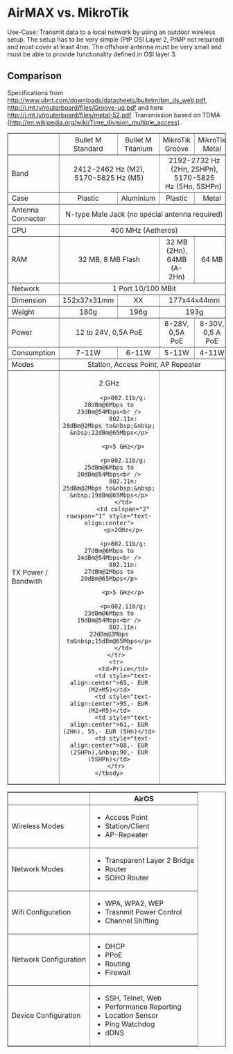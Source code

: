 # AirMAX vs. MikroTik

Use-Case: Transmit data to a local network by using an outdoor wireless setup. The setup has to be very simple (PtP OSI Layer 2, PtMP not required) and must cover at least 4nm. The offshore antenna must be very small and must be able to provide functionality defined in OSI layer 3.

## Comparison

Specifications from http://www.ubnt.com/downloads/datasheets/bulletm/bm_ds_web.pdf, http://i.mt.lv/routerboard/files/Groove-ug.pdf and here http://i.mt.lv/routerboard/files/metal-52.pdf. Transmission based on TDMA (http://en.wikipedia.org/wiki/Time_division_multiple_access).

<table border="1" cellpadding="1" cellspacing="1" style="width:100%">
	<thead>
		<tr>
			<th scope="col">&nbsp;</th>
			<th scope="col"><span style="font-weight:normal">Bullet M Standard</span></th>
			<th scope="col"><span style="font-weight:normal">Bullet M Titanium</span></th>
			<th scope="col"><span style="font-weight:normal">MikroTik Groove</span></th>
			<th scope="col"><span style="font-weight:normal">MikroTik Metal</span></th>
		</tr>
	</thead>
	<tbody>
		<tr>
			<td>Band</td>
			<td colspan="2" rowspan="1" style="text-align:center">2412-2462 Hz (M2), 5170-5825 Hz (M5)</td>
			<td colspan="2" rowspan="1" style="text-align:center">2192-2732 Hz (2Hn, 2SHPn), 5170-5825 Hz&nbsp;(5Hn,&nbsp;5SHPn)&nbsp;</td>
		</tr>
		<tr>
			<td>Case</td>
			<td style="text-align:center">Plastic</td>
			<td style="text-align:center">Aluminium</td>
			<td style="text-align:center">Plastic</td>
			<td style="text-align:center">Metal</td>
		</tr>
		<tr>
			<td>Antenna Connector</td>
			<td colspan="4" rowspan="1" style="text-align:center">N-type Male Jack (no special antenna required)</td>
		</tr>
		<tr>
			<td>CPU</td>
			<td colspan="4" rowspan="1" style="text-align:center">400 MHz (Aetheros)</td>
		</tr>
		<tr>
			<td>RAM</td>
			<td colspan="2" rowspan="1" style="text-align:center">32 MB, 8 MB Flash</td>
			<td rowspan="1" style="text-align:center">32 MB (2Hn), 64MB (A-2Hn)</td>
			<td rowspan="1" style="text-align:center">64 MB</td>
		</tr>
		<tr>
			<td>Network</td>
			<td colspan="4" rowspan="1" style="text-align:center">1 Port 10/100 MBit</td>
		</tr>
		<tr>
			<td>Dimension</td>
			<td style="text-align:center">152x37x31mm</td>
			<td style="text-align:center">XX</td>
			<td colspan="2" rowspan="1" style="text-align:center">177x44x44mm</td>
		</tr>
		<tr>
			<td>Weight</td>
			<td style="text-align:center">180g</td>
			<td style="text-align:center">196g</td>
			<td colspan="2" rowspan="1" style="text-align:center">193g</td>
		</tr>
		<tr>
			<td>Power</td>
			<td colspan="2" rowspan="1" style="text-align:center">12 to 24V, 0,5A PoE</td>
			<td rowspan="1" style="text-align:center">8-28V, 0,5A PoE</td>
			<td rowspan="1" style="text-align:center">8-30V, 0,5 A PoE</td>
		</tr>
		<tr>
			<td>Consumption</td>
			<td style="text-align:center">7-11W</td>
			<td style="text-align:center">6-11W</td>
			<td style="text-align:center">5-11W</td>
			<td style="text-align:center">4-11W</td>
		</tr>
		<tr>
			<td>Modes</td>
			<td colspan="4" rowspan="1" style="text-align:center">Station, Access Point, AP Repeater</td>
		</tr>
		<tr>
			<td>TX Power / Bandwith</td>
			<td colspan="2" rowspan="1" style="text-align:center">
			<p>2 GHz</p>

			<p>802.11b/g: 28dBm@6Mbps to 23dBm@54Mbps<br />
			802.11n: 28dBm@2Mbps to&nbsp;&nbsp; &nbsp;22dBm@65Mbps</p>

			<p>5 GHz</p>

			<p>802.11b/g: 25dBm@6Mbps to 20dBm@54Mbps<br />
			802.11n: 25dBm@2Mbps to&nbsp;&nbsp; &nbsp;19dBm@65Mbps</p>
			</td>
			<td colspan="2" rowspan="1" style="text-align:center">
			<p>2GHz</p>

			<p>802.11b/g: 27dBm@6Mbps to 24dBm@54Mbps<br />
			802.11n: 27dBm@2Mbps to 20dBm@65Mbps</p>

			<p>5 GHz</p>

			<p>802.11b/g: 23dBm@6Mbps to 19dBm@54Mbps<br />
			802.11n: 22dBm@2Mbps to&nbsp;15dBm@65Mbps</p>
			</td>
		</tr>
		<tr>
			<td>Price</td>
			<td style="text-align:center">65,- EUR (M2+M5)</td>
			<td style="text-align:center">95,- EUR (M2+M5)</td>
			<td style="text-align:center">61,- EUR (2Hn), 55,- EUR (5Hn)</td>
			<td style="text-align:center">88,- EUR (2SHPn),&nbsp;90,- EUR (5SHPn)</td>
		</tr>
	</tbody>
</table>

<table border="1" cellpadding="1" cellspacing="1" style="width:100%">
	<thead>
		<tr>
			<th scope="col">&nbsp;</th>
			<th scope="col">AirOS</th>
		</tr>
	</thead>
	<tbody>
		<tr>
			<td>Wireless Modes</td>
			<td>
			<ul>
				<li>Access Point</li>
				<li>Station/Client</li>
				<li>AP-Repeater</li>
			</ul>
			</td>
		</tr>
		<tr>
			<td>Network Modes</td>
			<td>
			<ul>
				<li>Transparent Layer 2 Bridge</li>
				<li>Router</li>
				<li>SOHO Router</li>
			</ul>
			</td>
		</tr>
		<tr>
			<td>Wifi Configuration</td>
			<td>
			<ul>
				<li>WPA, WPA2, WEP</li>
				<li>Trasnmit Power Control</li>
				<li>Channel Shifting</li>
			</ul>
			</td>
		</tr>
		<tr>
			<td>Network Configuration</td>
			<td>
			<ul>
				<li>DHCP</li>
				<li>PPoE</li>
				<li>Routing</li>
				<li>Firewall</li>
			</ul>
			</td>
		</tr>
		<tr>
			<td>Device Configuration</td>
			<td>
			<ul>
				<li>SSH, Telnet, Web</li>
				<li>Performance Reporting</li>
				<li>Location Sensor</li>
				<li>Ping Watchdog</li>
				<li>dDNS</li>
			</ul>
			</td>
		</tr>
	</tbody>
</table>